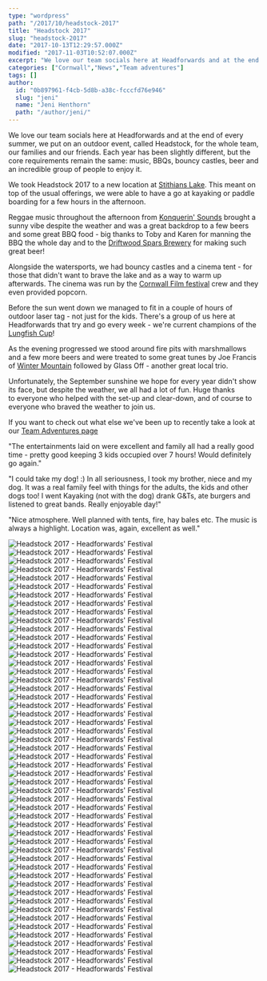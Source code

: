 ```yaml
---
type: "wordpress"
path: "/2017/10/headstock-2017"
title: "Headstock 2017"
slug: "headstock-2017"
date: "2017-10-13T12:29:57.000Z"
modified: "2017-11-03T10:52:07.000Z"
excerpt: "We love our team socials here at Headforwards and at the end of every summer, we put on an outdoor event, called Headstock, for the whole team, our families and our friends. Each year has been slightly different, but the core requirements remain the same: music, BBQs, bouncy castles, beer and an incredible group of …"
categories: ["Cornwall","News","Team adventures"]
tags: []
author:
  id: "0b897961-f4cb-5d8b-a38c-fcccfd76e946"
  slug: "jeni"
  name: "Jeni Henthorn"
  path: "/author/jeni/"
---
```

We love our team socials here at Headforwards and at the end of every summer, we put on an outdoor event, called Headstock, for the whole team, our families and our friends. Each year has been slightly different, but the core requirements remain the same: music, BBQs, bouncy castles, beer and an incredible group of people to enjoy it.

We took Headstock 2017 to a new location at [Stithians Lake](https://www.southwestlakes.co.uk/location/stithians-lake/). This meant on top of the usual offerings, we were able to have a go at kayaking or paddle boarding for a few hours in the afternoon.

Reggae music throughout the afternoon from [Konquerin' Sounds](https://www.facebook.com/konquerin.soundz) brought a sunny vibe despite the weather and was a great backdrop to a few beers and some great BBQ food - big thanks to Toby and Karen for manning the BBQ the whole day and to the [Driftwood Spars Brewery](https://www.driftwoodsparsbrewery.com/) for making such great beer!

Alongside the watersports, we had bouncy castles and a cinema tent - for those that didn't want to brave the lake and as a way to warm up afterwards. The cinema was run by the [Cornwall Film festival](http://cornwallfilmfestival.com/) crew and they even provided popcorn.

Before the sun went down we managed to fit in a couple of hours of outdoor laser tag - not just for the kids. There's a group of us here at Headforwards that try and go every week - we're current champions of the [Lungfish Cup](https://radix-communications.com/lungfish-cup-raise-cash-bbc-children-need/)!

As the evening progressed we stood around fire pits with marshmallows and a few more beers and were treated to some great tunes by Joe Francis of [Winter Mountain](https://www.facebook.com/wintermountain/) followed by Glass Off - another great local trio.

Unfortunately, the September sunshine we hope for every year didn't show its face, but despite the weather, we all had a lot of fun. Huge thanks to everyone who helped with the set-up and clear-down, and of course to everyone who braved the weather to join us.

If you want to check out what else we've been up to recently take a look at our [Team Adventures page](https://www.headforwards.com/category/team-adventures/)

"The entertainments laid on were excellent and family all had a really good time - pretty good keeping 3 kids occupied over 7 hours! Would definitely go again."

"I could take my dog! :) In all seriousness, I took my brother, niece and my dog. It was a real family feel with things for the adults, the kids and other dogs too! I went Kayaking (not with the dog) drank G&Ts, ate burgers and listened to great bands. Really enjoyable day!"

"Nice atmosphere. Well planned with tents, fire, hay bales etc. The music is always a highlight. Location was, again, excellent as well."


<section class="gallery">


![Headstock 2017 - Headforwards' Festival](/wp-content/uploads/2017/10/headstock-2017-headforwards-22.jpg)
![Headstock 2017 - Headforwards' Festival](/wp-content/uploads/2017/10/headstock-2017-headforwards-76.jpg)
![Headstock 2017 - Headforwards' Festival](/wp-content/uploads/2017/10/headstock-2017-headforwards-48.jpg)
![Headstock 2017 - Headforwards' Festival](/wp-content/uploads/2017/10/headstock-2017-headforwards-118.jpg)
![Headstock 2017 - Headforwards' Festival](/wp-content/uploads/2017/10/headstock-2017-headforwards-162.jpg)
![Headstock 2017 - Headforwards' Festival](/wp-content/uploads/2017/10/headstock-2017-headforwards-32.jpg)
![Headstock 2017 - Headforwards' Festival](/wp-content/uploads/2017/10/headstock-2017-headforwards-101.jpg)
![Headstock 2017 - Headforwards' Festival](/wp-content/uploads/2017/10/headstock-2017-headforwards-92.jpg)
![Headstock 2017 - Headforwards' Festival](/wp-content/uploads/2017/10/IMG_3391.jpg)
![Headstock 2017 - Headforwards' Festival](/wp-content/uploads/2017/10/headstock-2017-headforwards-58.jpg)
![Headstock 2017 - Headforwards' Festival](/wp-content/uploads/2017/10/headstock-2017-headforwards-67.jpg)
![Headstock 2017 - Headforwards' Festival](/wp-content/uploads/2017/10/headstock-2017-headforwards-38.jpg)
![Headstock 2017 - Headforwards' Festival](/wp-content/uploads/2017/10/headstock-2017-headforwards-31.jpg)
![Headstock 2017 - Headforwards' Festival](/wp-content/uploads/2017/10/headstock-2017-headforwards-89.jpg)
![Headstock 2017 - Headforwards' Festival](/wp-content/uploads/2017/10/headstock-2017-headforwards-35.jpg)
![Headstock 2017 - Headforwards' Festival](/wp-content/uploads/2017/10/headstock-2017-headforwards-49.jpg)
![Headstock 2017 - Headforwards' Festival](/wp-content/uploads/2017/10/headstock-2017-headforwards-1.jpg)
![Headstock 2017 - Headforwards' Festival](/wp-content/uploads/2017/10/headstock-2017-headforwards-130.jpg)
![Headstock 2017 - Headforwards' Festival](/wp-content/uploads/2017/10/headstock-2017-headforwards-56.jpg)
![Headstock 2017 - Headforwards' Festival](/wp-content/uploads/2017/10/headstock-2017-headforwards-50.jpg)
![Headstock 2017 - Headforwards' Festival](/wp-content/uploads/2017/10/headstock-2017-headforwards-122.jpg)
![Headstock 2017 - Headforwards' Festival](/wp-content/uploads/2017/10/headstock-2017-headforwards-25.jpg)
![Headstock 2017 - Headforwards' Festival](/wp-content/uploads/2017/10/headstock-2017-headforwards-68.jpg)
![Headstock 2017 - Headforwards' Festival](/wp-content/uploads/2017/10/headstock-2017-headforwards-19.jpg)
![Headstock 2017 - Headforwards' Festival](/wp-content/uploads/2017/10/headstock-2017-headforwards-34.jpg)
![Headstock 2017 - Headforwards' Festival](/wp-content/uploads/2017/10/headstock-2017-headforwards-64.jpg)
![Headstock 2017 - Headforwards' Festival](/wp-content/uploads/2017/10/headstock-2017-headforwards-26.jpg)
![Headstock 2017 - Headforwards' Festival](/wp-content/uploads/2017/10/headstock-2017-headforwards-102.jpg)
![Headstock 2017 - Headforwards' Festival](/wp-content/uploads/2017/10/headstock-2017-headforwards-16.jpg)
![Headstock 2017 - Headforwards' Festival](/wp-content/uploads/2017/10/IMG_3386.jpg)
![Headstock 2017 - Headforwards' Festival](/wp-content/uploads/2017/10/headstock-2017-headforwards-4.jpg)
![Headstock 2017 - Headforwards' Festival](/wp-content/uploads/2017/10/headstock-2017-headforwards-18.jpg)
![Headstock 2017 - Headforwards' Festival](/wp-content/uploads/2017/10/headstock-2017-headforwards-81.jpg)
![Headstock 2017 - Headforwards' Festival](/wp-content/uploads/2017/10/headstock-2017-headforwards-110.jpg)
![Headstock 2017 - Headforwards' Festival](/wp-content/uploads/2017/10/headstock-2017-headforwards-90.jpg)
![Headstock 2017 - Headforwards' Festival](/wp-content/uploads/2017/10/headstock-2017-headforwards-98.jpg)
![Headstock 2017 - Headforwards' Festival](/wp-content/uploads/2017/10/headstock-2017-headforwards-103.jpg)
![Headstock 2017 - Headforwards' Festival](/wp-content/uploads/2017/10/headstock-2017-headforwards-5.jpg)
![Headstock 2017 - Headforwards' Festival](/wp-content/uploads/2017/10/headstock-2017-headforwards-36.jpg)
![Headstock 2017 - Headforwards' Festival](/wp-content/uploads/2017/10/headstock-2017-headforwards-10.jpg)
![Headstock 2017 - Headforwards' Festival](/wp-content/uploads/2017/10/headstock-2017-headforwards-105.jpg)
![Headstock 2017 - Headforwards' Festival](/wp-content/uploads/2017/10/headstock-2017-headforwards-45.jpg)
![Headstock 2017 - Headforwards' Festival](/wp-content/uploads/2017/10/headstock-2017-headforwards-79.jpg)
![Headstock 2017 - Headforwards' Festival](/wp-content/uploads/2017/10/headstock-2017-headforwards-54.jpg)
![Headstock 2017 - Headforwards' Festival](/wp-content/uploads/2017/10/headstock-2017-headforwards-53.jpg)
![Headstock 2017 - Headforwards' Festival](/wp-content/uploads/2017/10/headstock-2017-headforwards-88.jpg)
![Headstock 2017 - Headforwards' Festival](/wp-content/uploads/2017/10/headstock-2017-headforwards-140.jpg)
![Headstock 2017 - Headforwards' Festival](/wp-content/uploads/2017/10/headstock-2017-headforwards-17.jpg)
![Headstock 2017 - Headforwards' Festival](/wp-content/uploads/2017/10/headstock-2017-headforwards-21.jpg)
![Headstock 2017 - Headforwards' Festival](/wp-content/uploads/2017/10/headstock-2017-headforwards-144.jpg)
![Headstock 2017 - Headforwards' Festival](/wp-content/uploads/2017/10/headstock-2017-headforwards-83.jpg)

</section>

